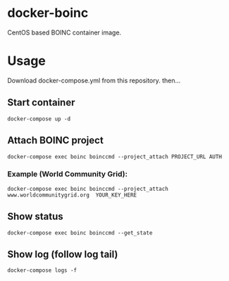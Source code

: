 # docker-boinc
CentOS based BOINC container image.

# Usage
Download docker-compose.yml from this repository. then...

## Start container
`docker-compose up -d`

## Attach BOINC project
`docker-compose exec boinc boinccmd --project_attach PROJECT_URL AUTH`

### Example (World Community Grid):
`docker-compose exec boinc boinccmd --project_attach www.worldcommunitygrid.org  YOUR_KEY_HERE`

## Show status
`docker-compose exec boinc boinccmd --get_state`

## Show log (follow log tail)
`docker-compose logs -f`
